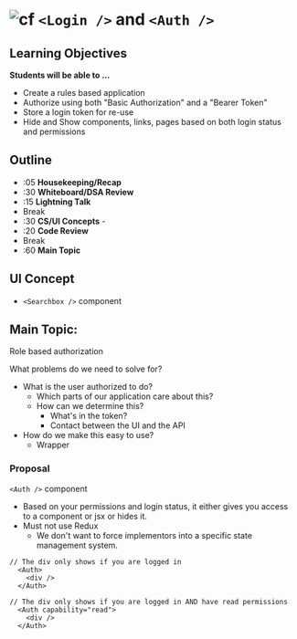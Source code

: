 # ![cf](http://i.imgur.com/7v5ASc8.png) `<Login />` and `<Auth />`

## Learning Objectives

**Students will be able to ...**

- Create a rules based application
- Authorize using both "Basic Authorization" and a "Bearer Token"
- Store a login token for re-use
- Hide and Show components, links, pages based on both login status and permissions

## Outline

- :05 **Housekeeping/Recap**
- :30 **Whiteboard/DSA Review**
- :15 **Lightning Talk**
- Break
- :30 **CS/UI Concepts** -
- :20 **Code Review**
- Break
- :60 **Main Topic**

## UI Concept

- `<Searchbox />` component

## Main Topic:

Role based authorization

What problems do we need to solve for?

- What is the user authorized to do?
  - Which parts of our application care about this?
  - How can we determine this?
    - What's in the token?
    - Contact between the UI and the API
- How do we make this easy to use?
  - Wrapper

### Proposal

`<Auth />` component

- Based on your permissions and login status, it either gives you access to a component or jsx or hides it.
- Must not use Redux
  - We don't want to force implementors into a specific state management system.

```
// The div only shows if you are logged in
  <Auth>
    <div />
  </Auth>

// The div only shows if you are logged in AND have read permissions
  <Auth capability="read">
    <div />
  </Auth>
```
